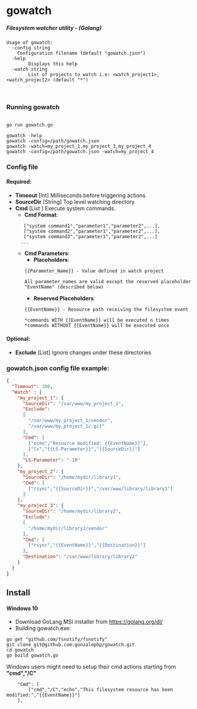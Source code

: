 # gowatch

##### Filesystem watcher utility - (Golang)


```text
Usage of gowatch:
  -config string
	Configuration filename (default "gowatch.json")
  -help
    	Displays this help
  -watch string
    	List of projects to watch i.e: <watch_project1>,<watch_project2> (default "*")
```
<br/>

### Running gowatch

```

go run gowatch.go

gowatch -help
gowatch -config=/path/gowatch.json
gowatch -watch=my_project_1,my_project_3,my_project_4
gowatch -config=/path/gowatch.json -watch=my_project_4

```

### Config file

#### Required:
* **Timeout** [Int] Milliseconds before triggering actions
* **SourceDir** [String] Top level watching directory
* **Cmd** [List ] Execute system commands.
  - **Cmd Format**:
  ``` 
	 ["system command1","parameter1","parameter2",...],
	 ["system command2","parameter1","parameter2",...],
	 ["system command3","parameter1","parameter2",...]
	...
  ```
  - **Cmd Parameters**:
    + **Placeholders**:
    ```
    {{Parameter_Name}} - Value defined in watch project
    
    All parameter_names are valid except the reserved placeholder "EventName" (described below)
    ```
     + **Reserved Placeholders**:
    ```
    {{EventName}} - Resource path receiving the filesystem event  
    
    *commands WITH {{EventName}} will be executed n times
    *commands WITHOUT {{EventName}} will be executed once
    ```
        
#### Optional:
* **Exclude** [List] Ignore changes under these directories 


### gowatch.json config file example:
```json
{
  "Timeout": 300,
  "Watch" : {
    "my_project_1": {
      "SourceDir": "/var/www/my_project_1",
      "Exclude":
      [
        "/var/www/my_project_1/vendor",
        "/var/www/my_project_1/.git"
      ],
      "Cmd": [
        ["echo","Resource modified: {{EventName}}"],
        ["ls","{{LS-Parameter}}","{{SourceDir}}"]
      ],
      "LS-Parameter": "-1R"
    },
    "my_project_2": {
      "SourceDir": "/home/mydir/library1",
      "Cmd": [
        ["rsync","{{SourceDir}}","/var/www/library/library1"]
      ]
    },
    "my_project_3": {
      "SourceDir": "/home/mydir/library2",
      "Exclude":
      [
        "/home/mydir/library2/vendor"
      ],
      "Cmd": [
        ["rsync","{{EventName}}","{{Destination}}"]
      ],
      "Destination": "/var/www/library/library2"
    }
  }
}
```

## Install
#### Windows 10
* Download GoLang MSI installer from https://golang.org/dl/
* Building gowatch.exe:
```
go get "github.com/fsnotify/fsnotify"
git clone git@github.com:gonzalophp/gowatch.git
cd gowatch
go build gowatch.go
```

Windows users might need to setup their cmd actions starting from **"cmd","/C"**

```
    "Cmd": [
        ["cmd","/C","echo","This filesystem resource has been modified:","{{EventName}}"]
    ],
```
